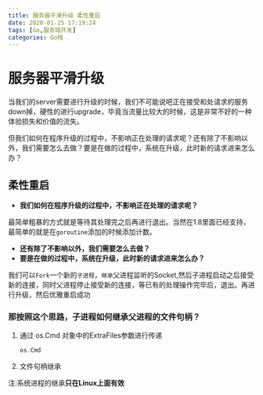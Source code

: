 ```yaml
---
title: 服务器平滑升级 柔性重启
date: 2020-01-25 17:19:24
tags: [Go,服务端开发]
categories: Go栈
---
```


# 服务器平滑升级

​		当我们的server需要进行升级的时候，我们不可能说吧正在接受和处请求的服务down掉，硬性的进行upgrade，毕竟当流量比较大的时候，这是非常不好的一种体验损失和价值的流失。

​		但我们如何在程序升级的过程中，不影响正在处理的请求呢？还有除了不影响以外，我们需要怎么去做？要是在做的过程中，系统在升级，此时新的请求进来怎么办？

## 柔性重启

- **我们如何在程序升级的过程中，不影响正在处理的请求呢？**

最简单粗暴的方式就是等待其处理完之后再进行退出。当然在1.8里面已经支持，最简单的就是在`goroutine`添加的时候添加计数。

- **还有除了不影响以外，我们需要怎么去做？**
- **要是在做的过程中，系统在升级，此时新的请求进来怎么办？**

我们可以`Fork`一个新的`子进程`，`继承`父进程监听的Socket,然后子进程启动之后接受新的连接，同时父进程停止接受新的连接，等已有的处理操作完毕后，退出。再进行升级，然后优雅重启成功

### 那按照这个思路，子进程如何继承父进程的文件句柄？

1. 通过 os.Cmd 对象中的ExtraFiles参数进行传递

   ```go
   os.Cmd
   ```

   

2. 文件句柄继承

 注:系统进程的继承**只在Linux上面有效**




